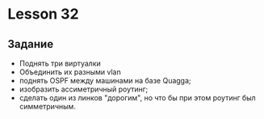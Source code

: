 # Lesson 32

## Задание

- Поднять три виртуалки
- Объединить их разными vlan
- поднять OSPF между машинами на базе Quagga;
- изобразить ассиметричный роутинг;
- сделать один из линков "дорогим", но что бы при этом роутинг был симметричным.
